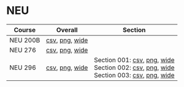 # NEU

| Course | Overall | Section |
| ------ | ------- | ------- |
| NEU 200B | [csv](https://github.com/UCSD-Historical-Enrollment-Data/2024Winter/blob/main/overall/NEU%20200B.csv), [png](https://raw.githubusercontent.com/UCSD-Historical-Enrollment-Data/2024Winter/main/plot_overall/NEU%20200B.png), [wide](https://raw.githubusercontent.com/UCSD-Historical-Enrollment-Data/2024Winter/main/plot_overall_wide/NEU%20200B.png) |  |
| NEU 276 | [csv](https://github.com/UCSD-Historical-Enrollment-Data/2024Winter/blob/main/overall/NEU%20276.csv), [png](https://raw.githubusercontent.com/UCSD-Historical-Enrollment-Data/2024Winter/main/plot_overall/NEU%20276.png), [wide](https://raw.githubusercontent.com/UCSD-Historical-Enrollment-Data/2024Winter/main/plot_overall_wide/NEU%20276.png) |  |
| NEU 296 | [csv](https://github.com/UCSD-Historical-Enrollment-Data/2024Winter/blob/main/overall/NEU%20296.csv), [png](https://raw.githubusercontent.com/UCSD-Historical-Enrollment-Data/2024Winter/main/plot_overall/NEU%20296.png), [wide](https://raw.githubusercontent.com/UCSD-Historical-Enrollment-Data/2024Winter/main/plot_overall_wide/NEU%20296.png) | Section 001: [csv](https://github.com/UCSD-Historical-Enrollment-Data/2024Winter/blob/main/section/NEU%20296_001.csv), [png](https://raw.githubusercontent.com/UCSD-Historical-Enrollment-Data/2024Winter/main/plot_section/NEU%20296_001.png), [wide](https://raw.githubusercontent.com/UCSD-Historical-Enrollment-Data/2024Winter/main/plot_section_wide/NEU%20296_001.png)<br>Section 002: [csv](https://github.com/UCSD-Historical-Enrollment-Data/2024Winter/blob/main/section/NEU%20296_002.csv), [png](https://raw.githubusercontent.com/UCSD-Historical-Enrollment-Data/2024Winter/main/plot_section/NEU%20296_002.png), [wide](https://raw.githubusercontent.com/UCSD-Historical-Enrollment-Data/2024Winter/main/plot_section_wide/NEU%20296_002.png)<br>Section 003: [csv](https://github.com/UCSD-Historical-Enrollment-Data/2024Winter/blob/main/section/NEU%20296_003.csv), [png](https://raw.githubusercontent.com/UCSD-Historical-Enrollment-Data/2024Winter/main/plot_section/NEU%20296_003.png), [wide](https://raw.githubusercontent.com/UCSD-Historical-Enrollment-Data/2024Winter/main/plot_section_wide/NEU%20296_003.png) |
